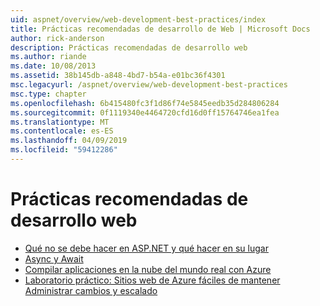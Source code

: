 ```yaml
---
uid: aspnet/overview/web-development-best-practices/index
title: Prácticas recomendadas de desarrollo de Web | Microsoft Docs
author: rick-anderson
description: Prácticas recomendadas de desarrollo web
ms.author: riande
ms.date: 10/08/2013
ms.assetid: 38b145db-a848-4bd7-b54a-e01bc36f4301
msc.legacyurl: /aspnet/overview/web-development-best-practices
msc.type: chapter
ms.openlocfilehash: 6b415480fc3f1d86f74e5845eedb35d284806284
ms.sourcegitcommit: 0f1119340e4464720cfd16d0ff15764746ea1fea
ms.translationtype: MT
ms.contentlocale: es-ES
ms.lasthandoff: 04/09/2019
ms.locfileid: "59412286"
---
```

# <a name="web-development-best-practices"></a>Prácticas recomendadas de desarrollo web


- [Qué no se debe hacer en ASP.NET y qué hacer en su lugar](what-not-to-do-in-aspnet-and-what-to-do-instead.md)
- [Async y Await](async-and-await.md)
- [Compilar aplicaciones en la nube del mundo real con Azure](../developing-apps-with-windows-azure/building-real-world-cloud-apps-with-windows-azure/index.md)
- [Laboratorio práctico: Sitios web de Azure fáciles de mantener Administrar cambios y escalado](../developing-apps-with-windows-azure/maintainable-azure-websites-managing-change-and-scale.md)
